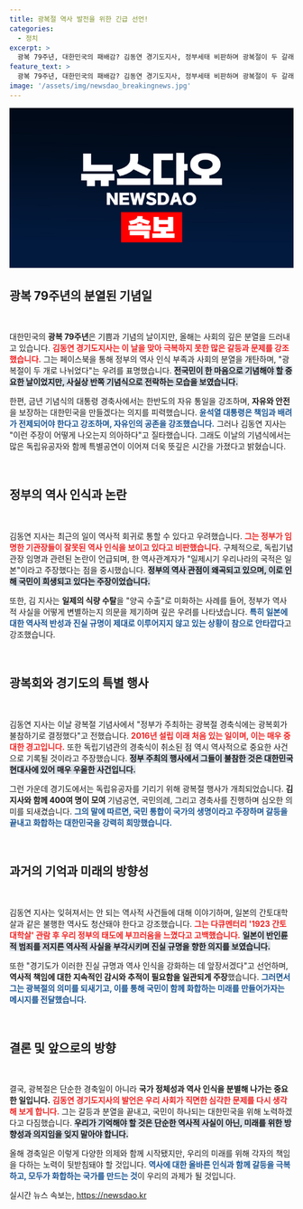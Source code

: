 ```yaml
---
title: 광복절 역사 발전을 위한 긴급 선언!
categories:
  - 정치
excerpt: >
  광복 79주년, 대한민국의 패배감? 김동연 경기도지사, 정부세태 비판하며 광복절이 두 갈래로 나뉘었음을 강조. 역사 왜곡과 분열로 가득한 현재, 과연 우리의 독립은 안전한가? 클릭으로 진상을 확인하세요!
feature_text: >
  광복 79주년, 대한민국의 패배감? 김동연 경기도지사, 정부세태 비판하며 광복절이 두 갈래로 나뉘었음을 강조. 역사 왜곡과 분열로 가득한 현재, 과연 우리의 독립은 안전한가? 클릭으로 진상을 확인하세요!
image: '/assets/img/newsdao_breakingnews.jpg'
---
```


<p><img src="/assets/img/newsdao_breakingnews.jpg" alt="koreaapp 속보" /></p>

<h2 data-ke-size="size26">광복 79주년의 분열된 기념일</h2>

<p data-ke-size="size16">&nbsp;</p>

<p>대한민국의 <b>광복 79주년</b>은 기쁨과 기념의 날이지만, 올해는 사회의 깊은 분열을 드러내고 있습니다. <b><span style="color: #ee2323;">김동연 경기도지사는 이 날을 맞아 극복하지 못한 많은 갈등과 문제를 강조했습니다.</span></b> 그는 페이스북을 통해 정부의 역사 인식 부족과 사회의 분열을 개탄하며, "광복절이 두 개로 나뉘었다"는 우려를 표명했습니다. <b><span style="background-color: #21538527;">전국민이 한 마음으로 기념해야 할 중요한 날이었지만, 사실상 반쪽 기념식으로 전락하는 모습을 보였습니다.</span></b> </p>

<p>한편, 금년 기념식의 대통령 경축사에서는 한반도의 자유 통일을 강조하며, <b>자유와 안전</b>을 보장하는 대한민국을 만들겠다는 의지를 피력했습니다. <b><span style="color: #1a5490;">윤석열 대통령은 책임과 배려가 전제되어야 한다고 강조하며, 자유인의 공존을 강조했습니다.</span></b> 그러나 김동연 지사는 "이런 주장이 어떻게 나오는지 의아하다"고 질타했습니다. 그래도 이날의 기념식에서는 많은 독립유공자와 함께 특별공연이 이어져 더욱 뜻깊은 시간을 가졌다고 밝혔습니다. </p>

<p data-ke-size="size16">&nbsp;</p>

<h2 data-ke-size="size26">정부의 역사 인식과 논란</h2>

<p data-ke-size="size16">&nbsp;</p>

<p>김동연 지사는 최근의 일이 역사적 회귀로 통할 수 있다고 우려했습니다. <b><span style="color: #ee2323;">그는 정부가 임명한 기관장들이 잘못된 역사 인식을 보이고 있다고 비판했습니다.</span></b> 구체적으로, 독립기념관장 임명과 관련된 논란이 언급되며, 한 역사관계자가 "일제시기 우리나라의 국적은 일본"이라고 주장했다는 점을 중시했습니다. <b><span style="background-color: #21538527;">정부의 역사 관점이 왜곡되고 있으며, 이로 인해 국민이 희생되고 있다는 주장이었습니다.</span></b></p>

<p>또한, 김 지사는 <b>일제의 식량 수탈</b>을 "양곡 수출"로 미화하는 사례를 들어, 정부가 역사적 사실을 어떻게 변별하는지 의문을 제기하며 깊은 우려를 나타냈습니다. <b><span style="color: #1a5490;">특히 일본에 대한 역사적 반성과 진실 규명이 제대로 이루어지지 않고 있는 상황이 참으로 안타깝다</span></b>고 강조했습니다.</p>

<p data-ke-size="size16">&nbsp;</p>

<h2 data-ke-size="size26">광복회와 경기도의 특별 행사</h2>

<p data-ke-size="size16">&nbsp;</p>

<p>김동연 지사는 이날 광복절 기념사에서 "정부가 주최하는 광복절 경축식에는 광복회가 불참하기로 결정했다"고 전했습니다. <b><span style="color: #ee2323;">2016년 설립 이래 처음 있는 일이며, 이는 매우 중대한 경고입니다.</span></b> 또한 독립기념관의 경축식이 취소된 점 역시 역사적으로 중요한 사건으로 기록될 것이라고 주장했습니다. <b><span style="background-color: #21538527;">정부 주최의 행사에서 그들이 불참한 것은 대한민국 현대사에 있어 매우 우울한 사건입니다.</span></b></p>

<p>그런 가운데 경기도에서는 독립유공자를 기리기 위해 광복절 행사가 개최되었습니다. <b>김 지사와 함께 400여 명이 모여</b> 기념공연, 국민의례, 그리고 경축사를 진행하며 심오한 의미를 되새겼습니다. <b><span style="color: #1a5490;">그의 말에 따르면, 국민 통합이 국가의 생명이라고 주장하며 갈등을 끝내고 화합하는 대한민국을 강력히 희망했습니다.</span></b> </p>

<p data-ke-size="size16">&nbsp;</p>

<h2 data-ke-size="size26">과거의 기억과 미래의 방향성</h2>

<p data-ke-size="size16">&nbsp;</p>

<p>김동연 지사는 잊혀져서는 안 되는 역사적 사건들에 대해 이야기하며, 일본의 간토대학살과 같은 불행한 역사도 청산돼야 한다고 강조했습니다. <b><span style="color: #ee2323;">그는 다큐멘터리 '1923 간토대학살' 관람 후 우리 정부의 태도에 부끄러움을 느꼈다고 고백했습니다.</span></b> <b><span style="background-color: #21538527;">일본이 반인륜적 범죄를 저지른 역사적 사실을 부각시키며 진실 규명을 향한 의지를 보였습니다.</span></b></p>

<p>또한 "경기도가 이러한 진실 규명과 역사 인식을 강화하는 데 앞장서겠다"고 선언하며, <b>역사적 책임에 대한 지속적인 감시와 추적이 필요함을 일관되게 주장</b>했습니다. <b><span style="color: #1a5490;">그러면서 그는 광복절의 의미를 되새기고, 이를 통해 국민이 함께 화합하는 미래를 만들어가자는 메시지를 전달했습니다.</span></b></p>

<p data-ke-size="size16">&nbsp;</p>

<h2 data-ke-size="size26">결론 및 앞으로의 방향</h2>

<p data-ke-size="size16">&nbsp;</p>

<p>결국, 광복절은 단순한 경축일이 아니라 <b>국가 정체성과 역사 인식을 분별해 나가는 중요한 일입니다.</b> <b><span style="color: #ee2323;">김동연 경기도지사의 발언은 우리 사회가 직면한 심각한 문제를 다시 생각해 보게 합니다.</span></b> 그는 갈등과 분열을 끝내고, 국민이 하나되는 대한민국을 위해 노력하겠다고 다짐했습니다. <b><span style="background-color: #21538527;">우리가 기억해야 할 것은 단순한 역사적 사실이 아닌, 미래를 위한 방향성과 의지임을 잊지 말아야 합니다.</span></b></p>

<p>올해 경축일은 이렇게 다양한 의제와 함께 시작됐지만, 우리의 미래를 위해 각자의 책임을 다하는 노력이 뒷받침돼야 할 것입니다. <b><span style="color: #1a5490;">역사에 대한 올바른 인식과 함께 갈등을 극복하고, 모두가 화합하는 국가를 만드는 것</span></b>이 우리의 과제가 될 것입니다.</p>
실시간 뉴스 속보는, <a href="https://newsdao.kr" rel="dofollow">https://newsdao.kr</a>


